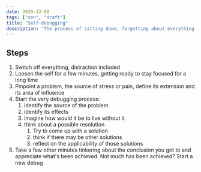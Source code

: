 ```yaml
---
date: 2020-12-08
tags: ["zen", "draft"]
title: "Self-debugging"
description: "The process of sitting down, forgetting about everything else, and debugging yourself as it is done with software"
---
```

## Steps

 1. Switch off everything, distraction included
 1. Loosen the self for a few minutes, getting ready to stay focused for a long time
 2. Pinpoint a problem, the source of stress or pain, define its extension and its area of influence
 3. Start the very debugging process:
	 1. identify the source of the problem
	 2. identify its effects
	 3. imagine how would it be to live without it
	 4. think about a possible resolution
		 1. Try to come up with a solution
		1. think if there may be other solutions	
		2. reflect on the applicability of those solutions
1. Take a few other minutes tinkering about the conclusion you got to and appreciate what's been achieved. Not much has been achieved? Start a new debug